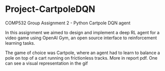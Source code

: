 # Project-CartpoleDQN
COMP532 Group Assignment 2 - Python Cartpole DQN agent 

In this assignment we aimed to design and implement a deep RL 
agent for a video game using OpenAI Gym, an open source interface
to reinforcement learning tasks.

The game of choice was Cartpole, where an agent had to learn 
to balance a pole on top of a cart running on frictionless tracks.
More in report pdf.
One can see a visual representation in the gif
